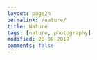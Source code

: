 ```yaml
---
layout: page2n
permalink: /nature/
title: Nature
tags: [nature, photography]
modified: 20-08-2019
comments: false
---
```

